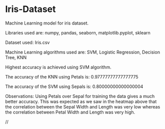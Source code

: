 # Iris-Dataset

Machine Learning model for iris dataset. 

Libraries used are: numpy, pandas, seaborn, matplotlib.pyplot, sklearn

Dataset used: Iris.csv

Machine Learning algorithms used are: SVM, Logistic Regression, Decision Tree, KNN 

Highest accuracy is achieved using SVM algorithm. 

The accuracy of the KNN using Petals is: 0.97777777777777775

The accuracy of the SVM using Sepals is: 0.80000000000000004

Observations:
Using Petals over Sepal for training the data gives a much better accuracy.
This was expected as we saw in the heatmap above that the correlation between the Sepal Width and Length was very low whereas the correlation between Petal Width and Length was very high.


//
